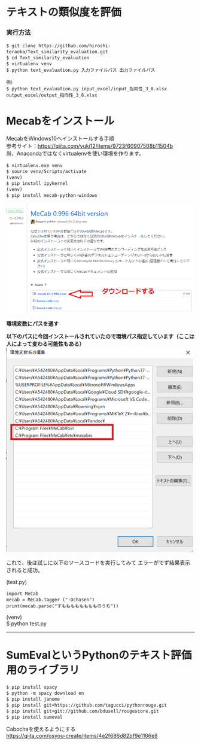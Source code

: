 # テキストの類似度を評価

### 実行方法

```
$ git clone https://github.com/hiroshi-teraoka/Text_similarity_evaluation.git
$ cd Text_similarity_evaluation
$ virtualenv venv
$ python text_evaluation.py 入力ファイルパス 出力ファイルパス

例）
$ python text_evaluation.py input_excel/input_指向性_3_8.xlsx output_excel/output_指向性_3_8.xlsx

```



# Mecabをインストール

MecabをWindows10へインストールする手順  
参考サイト：https://qiita.com/yuki12/items/9723f60907508b11504b  
尚、Anacondaではなくvirtualenvを使い環境を作ります。
```
$ virtualenv.exe venv
$ source venv/Scripts/activate
(venv)
$ pip install ipykernel
(venv)
$ pip install mecab-python-windows
```

<img src="README_IMAGE/mecab0.png">  

**環境変数にパスを通す**

**以下のパスに今回インストールされていたので環境パス指定しています（ここは人によって変わる可能性もある）**
<img src="README_IMAGE/mecab7.png">  


これで、後は試しに以下のソースコードを実行してみて
エラーがでず結果表示されると成功。

(test.py)
```
import MeCab
mecab = MeCab.Tagger ("-Ochasen")
print(mecab.parse("すもももももももものうち"))
```
(venv)  
$ python test.py

-------------------------------------

# SumEvalというPythonのテキスト評価用のライブラリ

```
$ pip install spacy
$ python -m spacy download en
$ pip install janome
$ pip install git+https://github.com/tagucci/pythonrouge.git
$ pip install git+git://github.com/bdusell/rougescore.git
$ pip install sumeval
```

Cabochaを使えるようにする  
https://qiita.com/osyou-create/items/4e2f686d82bf9e1166e8  


